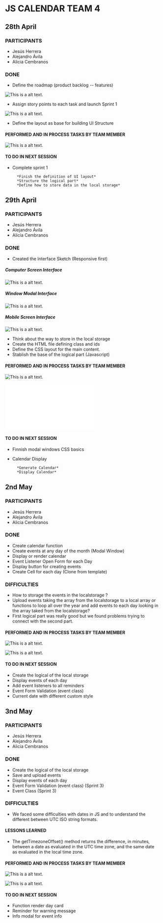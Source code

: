 # JS CALENDAR TEAM 4

## 28th April 

### PARTICIPANTS 

* Jesús Herrera
* Alejandro Ávila
* Alicia Cembranos

### DONE

* Define the roadmap (product backlog -- features)

![This is a alt text.](./src/assets/images/worklog/js_calendar___team_4_2022-04-29_08.38am.png "Product Backlog.")

* Assign story points to each task and launch Sprint 1

![This is a alt text.](./src/assets/images/worklog/sprint1.png "Sprint 1.")

* Define the layout as base for building UI Structure


#### PERFORMED AND IN PROCESS TASKS BY TEAM MEMBER

![This is a alt text.](./src/assets/images/worklog/sprint%201_board.png "Sprint 1.")

#### TO DO IN NEXT SESSION

* Complete sprint 1

        *Finish the definition of UI layout*
        *Structure the logical part*
        *Define how to store data in the local storage*


## 29th April 

### PARTICIPANTS 

* Jesús Herrera
* Alejandro Ávila
* Alicia Cembranos

### DONE

* Created the Interface Sketch (Responsive first)

##### Computer Screen Interface
![This is a alt text.](./src/assets/images/worklog/Computer%20Screen.png "Sprint 1.")
##### Window Modal Interface
![This is a alt text.](./src/assets/images/worklog/Event%20Modal%20Screen%20Computer.png "Sprint 1.")
##### Mobile Screen Interface
![This is a alt text.](./src/assets/images/worklog/Mobile%20Screen.png "Sprint 1.")


* Think about the way to store in the local storage 
* Create the HTML file defining class and ids
* Define the CSS layout for the main content.
* Stablish the base of the logical part (Javascript)



#### PERFORMED AND IN PROCESS TASKS BY TEAM MEMBER

![This is a alt text.](./src/assets/images/worklog/sprint%201_board2.png "Sprint 1.")


![This is a alt text.](./src/assets/images/worklog/JCT4-Logicalsequence-290422-1604.pdf "Sprint 1.")

#### TO DO IN NEXT SESSION

* Finnish modal windows CSS basics
* Calendar Display

        *Generate Calendar*
        *Display Calendar*

## 2nd May 

### PARTICIPANTS 

* Jesús Herrera
* Alejandro Ávila
* Alicia Cembranos

### DONE

* Create calendar function
* Create events at any day of the month (Modal Window)
* Display or render calendar
* Event Listener Open Form for each Day
* Display button for creating events
* Create Cell for each day (Clone from template)



### DIFFICULTIES

* How to storage the events in the localstorage ?
* Upload events taking the array from the localstorage to a local array or functions to loop all over the year and add events to each day looking in the array taked from the localstorage?
* First logical part was really good but we found problems trying to connect with the second part.

#### PERFORMED AND IN PROCESS TASKS BY TEAM MEMBER

![This is a alt text.](./src/assets/images/worklog/sprint%202_board1a.png "Sprint 2a.")


![This is a alt text.](./src/assets/images/worklog/sprint%202_board1b.png "Sprint 2b.")

#### TO DO IN NEXT SESSION

* Create the logical of the local storage
* Display events of each day
* Add event listeners to all reminders
* Event Form Validation (event class)
* Current date with different custom style


## 3nd May 

### PARTICIPANTS 

* Jesús Herrera
* Alejandro Ávila
* Alicia Cembranos

### DONE

* Create the logical of the local storage
* Save and upload events
* Display events of each day
* Event Form Validation (event class) (Sprint 3)
* Event Class (Sprint 3)

### DIFFICULTIES

* We faced some difficulties with dates in JS and to understand the different between UTC ISO string formats.

#### LESSONS LEARNED

* The getTimezoneOffset() method returns the difference, in minutes, between a date as evaluated in the UTC time zone, and the same date as evaluated in the local time zone.

#### PERFORMED AND IN PROCESS TASKS BY TEAM MEMBER

![This is a alt text.](./src/assets/images/worklog/sprint%203_board1a.png "Sprint 3a.")


![This is a alt text.](./src/assets/images/worklog/sprint%203_board1b.png "Sprint 3b.")

#### TO DO IN NEXT SESSION

* Function render day card
* Reminder for warning message
* Info modal for event info

        
